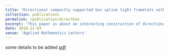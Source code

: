 ```yaml
---
title: "Directional compactly supported box spline tight framelets with simple geometric structure"
collection: publications
permalink: /publication/directbox
excerpt: 'This paper is about an interesting construction of directional framelets, which can be helpful in wavelet-based imaging'
date: 2018-12-03
venue: 'Applied Mathematics Letters'
---
```

some details to be added
[pdf](https://doi.org/10.1016/j.aml.2018.12.016)

